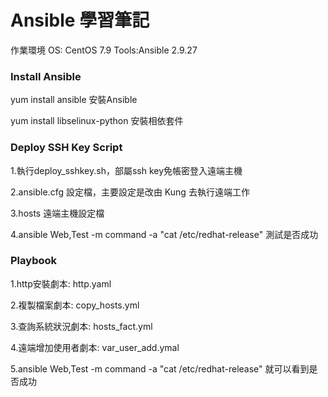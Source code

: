 # Ansible 學習筆記  

作業環境  OS: CentOS 7.9 Tools:Ansible 2.9.27 

### Install Ansible 

yum install ansible 安裝Ansible

yum install libselinux-python 安裝相依套件   

### Deploy SSH Key  Script

1.執行deploy_sshkey.sh，部屬ssh key免帳密登入遠端主機
 
2.ansible.cfg 設定檔，主要設定是改由 Kung 去執行遠端工作

3.hosts 遠端主機設定檔

4.ansible Web,Test -m command -a "cat /etc/redhat-release"  測試是否成功 

### Playbook

1.http安裝劇本: http.yaml
 
2.複製檔案劇本: copy_hosts.yml

3.查詢系統狀況劇本: hosts_fact.yml

4.遠端增加使用者劇本: var_user_add.ymal

5.ansible Web,Test -m command -a "cat /etc/redhat-release"  就可以看到是否成功 
